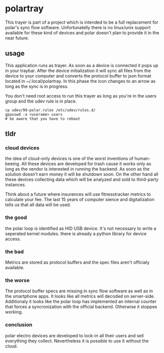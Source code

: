 # polartray

This trayer is part of a project which is intended to be a full replacement for polar's sync flow software.
Unfortunatelly there is no linux/unix support available for these kind of devices and
polar doesn't plan to provide it in the near future.

## usage

This application runs as trayer. As soon as a device is connected it pops up in your traybar.
After the device initialization it will sync all files from the device to your computer and converts
the protocol buffer to json format located in ~/.local/polartray.
In this phase the icon changes to an arrow as long as the sync is in progress.

You don't need root access to run this trayer as long as you're in the users group and the
udev rule is in place.

    cp udev/99-polar.rules /etc/udev/rules.d/
    gpasswd -a <userame> users
    # be aware that you have to reboot

## tldr

### cloud devices

the idea of cloud-only devices is one of the worst inventions of human-beeing.
All these devices are developed for trash cause it works only as long as the vendor is
interested in running the backend.
As soon as the solution doesn't earn money it will be shutdown soon.
On the other hand all these devices collecting data which will be analyzed and sold to third-party instances.

Think about a future where insurences will use fitnesstracker metrics to calculate your fee.
The last 15 years of computer sience and digitalization tells us that all data will be used.

### the good

the polar loop is identified as HID USB device. It's not necessary to write a seperated kernel modules.
there is already a python library for device access.

### the bad

Metrics are stored as protocol buffers and the spec files aren't officialy available.

### the worse

The protocol buffer specs are missing in sync flow software as well as in
the smartphone apps. It looks like all metrics will decoded on server-side.
Additionaly it looks like the polar loop has implemented an internal counter
that forces a syncronization with the official backend. Otherwise it stoppes working.

### conclusion

polar electro devices are developed to lock-in all their users and sell everything they collect.
Nevertheless it is possible to use it without the cloud.
